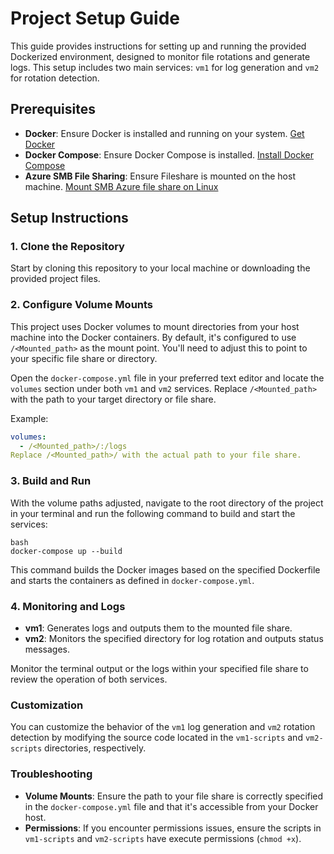 # Project Setup Guide

This guide provides instructions for setting up and running the provided Dockerized environment, designed to monitor file rotations and generate logs. This setup includes two main services: `vm1` for log generation and `vm2` for rotation detection.

## Prerequisites

- **Docker**: Ensure Docker is installed and running on your system. [Get Docker](https://docs.docker.com/get-docker/)
- **Docker Compose**: Ensure Docker Compose is installed. [Install Docker Compose](https://docs.docker.com/compose/install/)
- **Azure SMB File Sharing**: Ensure Fileshare is mounted on the host machine. [Mount SMB Azure file share on Linux](https://learn.microsoft.com/en-us/azure/storage/files/storage-how-to-use-files-linux?tabs=Ubuntu%2Csmb30)

## Setup Instructions

### 1. Clone the Repository

Start by cloning this repository to your local machine or downloading the provided project files.

### 2. Configure Volume Mounts

This project uses Docker volumes to mount directories from your host machine into the Docker containers. By default, it's configured to use `/<Mounted_path>` as the mount point. You'll need to adjust this to point to your specific file share or directory.

Open the `docker-compose.yml` file in your preferred text editor and locate the `volumes` section under both `vm1` and `vm2` services. Replace `/<Mounted_path>` with the path to your target directory or file share.

Example:
```yaml
volumes:
  - /<Mounted_path>/:/logs
Replace /<Mounted_path>/ with the actual path to your file share.
```

### 3. Build and Run

With the volume paths adjusted, navigate to the root directory of the project in your terminal and run the following command to build and start the services:

```
bash
docker-compose up --build
```

This command builds the Docker images based on the specified Dockerfile and starts the containers as defined in `docker-compose.yml`.

### 4. Monitoring and Logs
- **vm1**: Generates logs and outputs them to the mounted file share.
- **vm2**: Monitors the specified directory for log rotation and outputs status messages.

Monitor the terminal output or the logs within your specified file share to review the operation of both services.

### Customization

You can customize the behavior of the `vm1` log generation and `vm2` rotation detection by modifying the source code located in the `vm1-scripts` and `vm2-scripts` directories, respectively.

### Troubleshooting

- **Volume Mounts**: Ensure the path to your file share is correctly specified in the `docker-compose.yml` file and that it's accessible from your Docker host.
- **Permissions**: If you encounter permissions issues, ensure the scripts in `vm1-scripts` and `vm2-scripts` have execute permissions (`chmod +x`).

